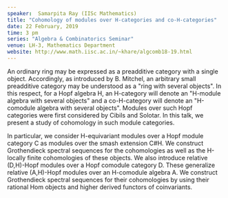 ```yaml
---
speaker:  Samarpita Ray (IISc Mathematics)
title: "Cohomology of modules over H-categories and co-H-categories"
date: 22 February, 2019
time: 3 pm
series: "Algebra & Combinatorics Seminar"
venue: LH-3, Mathematics Department
website: http://www.math.iisc.ac.in/~khare/algcomb18-19.html
---
```


An ordinary ring may be expressed as a preadditive category with a
single object. Accordingly, as introduced by B. Mitchel, an arbitrary
small preadditive category may be understood as a "ring with several
objects". In this respect, for a Hopf algebra H, an H-category will
denote an "H-module algebra with several objects" and a co-H-category
will denote an "H-comodule algebra with several objects". Modules over
such Hopf categories were first considered by Cibils and Solotar. In
this talk, we present a study of cohomology in such module categories.

In particular, we consider H-equivariant modules over a Hopf module
category C as modules over the smash extension C#H. We construct
Grothendieck spectral sequences for the cohomologies as well as the
H-locally finite cohomologies of these objects. We also introduce
relative (D,H)-Hopf modules over a Hopf comodule category D. These
generalize relative (A,H)-Hopf modules over an H-comodule algebra A.
We construct Grothendieck spectral sequences for their cohomologies
by using their rational Hom objects and higher derived functors of
coinvariants.
